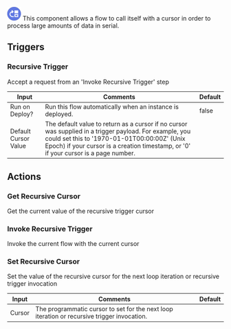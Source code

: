 ![Recursive Flow](./assets/recursive-flow.png#connector-icon)
This component allows a flow to call itself with a cursor in order to process large amounts of data in serial.

## Triggers

### Recursive Trigger

Accept a request from an 'Invoke Recursive Trigger' step

| Input                | Comments                                                                                                                                                                                                                                       | Default |
| -------------------- | ---------------------------------------------------------------------------------------------------------------------------------------------------------------------------------------------------------------------------------------------- | ------- |
| Run on Deploy?       | Run this flow automatically when an instance is deployed.                                                                                                                                                                                      | false   |
| Default Cursor Value | The default value to return as a cursor if no cursor was supplied in a trigger payload. For example, you could set this to '1970-01-01T00:00:00Z' (Unix Epoch) if your cursor is a creation timestamp, or '0' if your cursor is a page number. |         |

## Actions

### Get Recursive Cursor

Get the current value of the recursive trigger cursor

### Invoke Recursive Trigger

Invoke the current flow with the current cursor

### Set Recursive Cursor

Set the value of the recursive cursor for the next loop iteration or recursive trigger invocation

| Input  | Comments                                                                                    | Default |
| ------ | ------------------------------------------------------------------------------------------- | ------- |
| Cursor | The programmatic cursor to set for the next loop iteration or recursive trigger invocation. |         |
